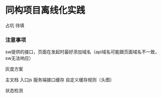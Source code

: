 # 同构项目离线化实践
占坑 待填








### 注意事项
sw提供的接口，页面在发起时最好添加域名（api域名可能跟页面域名不一致，sw无法响应）








灰度方案

主文档
入口js
服务端接口缓存
自定义缓存规则（头图）  

状态检测
